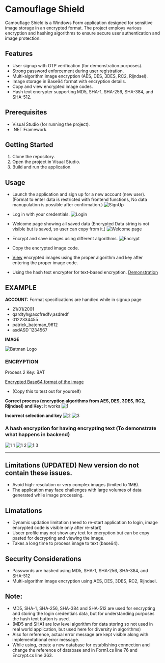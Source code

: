 # Camouflage Shield

Camouflage Shield is a Windows Form application designed for sensitive image storage in an encrypted format.
The project employs various encryption and hashing algorithms to ensure secure user authentication and image protection.

## Features

- User signup with OTP verification (for demonstration purposes).
- Strong password enforcement during user registration.
- Multi-algorithm image encryption (AES, DES, 3DES, RC2, Rijndael).
- Image storage in Base64 format with encryption details.
- Copy and view encrypted image codes.
- Hash text encrypter supporting MD5, SHA-1, SHA-256, SHA-384, and SHA-512.

## Prerequisites

- Visual Studio (for running the project).
- .NET Framework.

## Getting Started

1. Clone the repository.
2. Open the project in Visual Studio.
3. Build and run the application.

## Usage

- Launch the application and sign up for a new account (new user).
  (Format to enter data is restricted with frontend functions, No data manupulation is possible after confirmation.)
  ![SignUp](https://github.com/user-attachments/assets/202a1388-3c24-4e99-96c4-af0219b26928)

- Log in with your credentials.
  ![Login](https://github.com/user-attachments/assets/b903f2de-00ce-4e43-95c4-138a1b0e916b)

- Welcome page showing all saved data (Encrypted Data string is not visible but is saved, so user can copy from it.)
![Welcome page](https://github.com/user-attachments/assets/e5da6393-af24-421b-b0e4-0a8b200a10b3)

- Encrypt and save images using different algorithms.
  ![Encrypt](https://github.com/user-attachments/assets/7976f5a6-17ce-42a6-9914-9acabb5da444)

- Copy the encrypted image code.
- [View](#encryption) encrypted images using the proper algorithm and key after entering the proper image code.

- Using the hash text encrypter for text-based encryption. [Demonstration](#a-hash-encryption-for-having-encrypting-text-to-demonstrate-what-happens-in-backend)

## EXAMPLE

**ACCOUNT:** Format specifications are handled while in signup page
- 21/01/2001
- qardtyh&#64;axcfredfv;asdredf
- 0122334455
- patrick_bateman_9612
- asdASD`1234567

**IMAGE**

![Batman Logo](https://github.com/user-attachments/assets/de229f17-a930-4693-a60b-52bbce84cefd)

### ENCRYPTION
Process 2
Key: BAT

[Encrypted Base64 format of the image](https://github.com/saahen-sriyan-mishra/Camouflage-Shield/blob/main/Batman%20Logo%20Encrypted.txt)  
- (Copy this to test out for yourself)

**Correct process (encryption algorithms from AES, DES, 3DES, RC2, Rijndael) and Key:** It works
![1](https://github.com/user-attachments/assets/6e89f21c-18b1-448f-b52e-03d13f8e63c9)

**Incorrect selection and key**
![2](https://github.com/user-attachments/assets/fb28f266-9fd9-461c-b243-3ba70e2a21b4)
![3](https://github.com/user-attachments/assets/35bbf21d-6fad-472c-8589-d702c43eb32a)


### A hash encryption for having encrypting text (To demonstrate what happens in backend)
![1 1](https://github.com/user-attachments/assets/cd14f80d-498e-4192-9e9f-e4d02ad85af2)
![1 2](https://github.com/user-attachments/assets/4a017cd7-e1c9-46eb-a1eb-a0e88e1dee9c)
![1 3](https://github.com/user-attachments/assets/adb261e3-2983-439f-96ba-ba26212a9459)


-------------------------------------------------------------------------------------------

## Limitations (UPDATED) New version do not contain these issues.
- Avoid high-resolution or very complex images (limited to 1MB).
- The application may face challenges with large volumes of data generated while image processing.

## Limatations
- Dynamic updation limitation (need to re-start application to login, image encrypted code is visible only after re-start)
- Useer profile may not show any text for encryption but can be copy pasted for decrypting and viewing the image.
- Takes a long time to process image to text (base64).

## Security Considerations
- Passwords are hashed using MD5, SHA-1, SHA-256, SHA-384, and SHA-512
- Multi-algorithm image encryption using AES, DES, 3DES, RC2, Rijndael.

## Note:
- MD5, SHA-1, SHA-256, SHA-384 and SHA-512 are used for encrypting and storing the login credentials data, but for understanding purposes the hash text button is used.
- (MD5 and SHA1 are low level algorithm for data storing so not used in real world application, but used here for diversity in algorithms)
- Also for reference, actual error message are kept visible along with implementational error message.
- While using, create a new database for establishing connection and change the reference of database and in Form1.cs line 76 and Encrypt.cs line 363.



